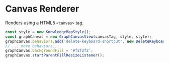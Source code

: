 # Canvas Renderer

Renders using a HTML5 `<canvas>` tag.

```typescript
const style = new KnowledgeMapStyle();
const graphCanvas = new GraphCanvasView(canvasTag, style, style);
graphCanvas.behaviors.add('delete-keyboard-shortcut', new DeleteKeyboardShortcut(graphCanvas), -100);
// ... more behaviors...
graphCanvas.backgroundFill = '#f2f2f2';
graphCanvas.startParentFillResizeListener();
```
